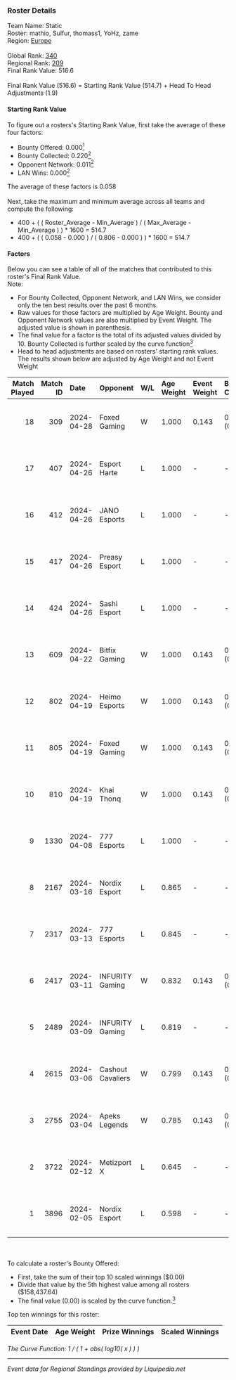 ### Roster Details<br />
Team Name: Static<br />
Roster: mathio, Sulfur, thomass1, YoHz, zame<br />
Region: [Europe]( ../standings_europe.md)<br />
<br />
Global Rank: [340](../standings_global.md)<br />
Regional Rank: [209]( ../standings_europe.md)<br />
Final Rank Value:  516.6<br />
<br />
Final Rank Value (516.6) = Starting Rank Value (514.7) + Head To Head Adjustments (1.9)<br />

#### Starting Rank Value<br />
To figure out a rosters's Starting Rank Value, first take the average of these four factors:<br />
- Bounty Offered: 0.000[<sup>1</sup>](#table2)
- Bounty Collected: 0.220[<sup>2</sup>](#table1)
- Opponent Network: 0.011[<sup>2</sup>](#table1)
- LAN Wins: 0.000[<sup>2</sup>](#table1)

The average of these factors is 0.058<br />
<br />
Next, take the maximum and minimum average across all teams and compute the following:<br />
- 400 + ( ( Roster_Average - Min_Average ) / ( Max_Average - Min_Average ) ) * 1600 = 514.7
- 400 + ( ( 0.058 - 0.000 ) / ( 0.806 - 0.000 ) ) * 1600 = 514.7


#### Factors<br />
Below you can see a table of all of the matches that contributed to this roster's Final Rank Value.<br />
Note:<br />

- For Bounty Collected, Opponent Network, and LAN Wins, we consider only the ten best results over the past 6 months.
- Raw values for those factors are multiplied by Age Weight. Bounty and Opponent Network values are also multiplied by Event Weight. The adjusted value is shown in parenthesis.
- The final value for a factor is the total of its adjusted values divided by 10. Bounty Collected is further scaled by the curve function[<sup>3</sup>](#curveFunction)
- Head to head adjustments are based on rosters' starting rank values. The results shown below are adjusted by Age Weight and not Event Weight
<span id="table1"></span><br />


| Match Played | Match ID | Date       | Opponent          | W/L | Age Weight | Event Weight | Bounty Collected | Opponent Network | LAN Wins      | H2H Adj. | Roster                                     |
| -: | -: | :- | :- | :- | :- | :- | :- | :- | :- | -: | :- |
|           18 |      309 | 2024-04-28 | Foxed Gaming      | W   | 1.000      | 0.143        | 0.000 (0.000)    | 0.114 (0.016)    | false (0.000) |     9.77 | mathio, Sulfur, thomass1, YoHz, zame       |
|           17 |      407 | 2024-04-26 | Esport Harte      | L   | 1.000      | -            | -                | -                | -             |   -13.12 | berzerk, mathio, thomass1, YoHz, zame      |
|           16 |      412 | 2024-04-26 | JANO Esports      | L   | 1.000      | -            | -                | -                | -             |    -7.21 | berzerk, mathio, thomass1, YoHz, zame      |
|           15 |      417 | 2024-04-26 | Preasy Esport     | L   | 1.000      | -            | -                | -                | -             |    -8.77 | berzerk, mathio, thomass1, YoHz, zame      |
|           14 |      424 | 2024-04-26 | Sashi Esport      | L   | 1.000      | -            | -                | -                | -             |    -0.58 | berzerk, mathio, thomass1, YoHz, zame      |
|           13 |      609 | 2024-04-22 | Bitfix Gaming     | W   | 1.000      | 0.143        | 0.000 (0.000)    | 0.031 (0.004)    | false (0.000) |     8.40 | mathio, Sulfur, thomass1, YoHz, zame       |
|           12 |      802 | 2024-04-19 | Heimo Esports     | W   | 1.000      | 0.143        | 0.020 (0.003)    | 0.229 (0.033)    | false (0.000) |    25.02 | berzerk, mathio, thomass1, YoHz, zame      |
|           11 |      805 | 2024-04-19 | Foxed Gaming      | W   | 1.000      | 0.143        | 0.000 (0.000)    | 0.114 (0.016)    | false (0.000) |    10.07 | berzerk, mathio, thomass1, YoHz, zame      |
|           10 |      810 | 2024-04-19 | Khai Thonq        | W   | 1.000      | 0.143        | 0.000 (0.000)    | 0.000 (0.000)    | false (0.000) |    11.73 | berzerk, mathio, thomass1, YoHz, zame      |
|            9 |     1330 | 2024-04-08 | 777 Esports       | L   | 1.000      | -            | -                | -                | -             |    -4.92 | mathio, Sulfur, thomass1, YoHz, zame       |
|            8 |     2167 | 2024-03-16 | Nordix Esport     | L   | 0.865      | -            | -                | -                | -             |   -15.05 | forb1dden, mathio, Sulfur, thomass1, Zypno |
|            7 |     2317 | 2024-03-13 | 777 Esports       | L   | 0.845      | -            | -                | -                | -             |    -5.16 | forb1dden, mathio, Sulfur, thomass1, Zypno |
|            6 |     2417 | 2024-03-11 | INFURITY Gaming   | W   | 0.832      | 0.143        | 0.000 (0.000)    | 0.274 (0.033)    | false (0.000) |    10.56 | mathio, rinji2k, Sulfur, thomass1, zame    |
|            5 |     2489 | 2024-03-09 | INFURITY Gaming   | L   | 0.819      | -            | -                | -                | -             |   -15.73 | forb1dden, mathio, Sulfur, thomass1, Zypno |
|            4 |     2615 | 2024-03-06 | Cashout Cavaliers | W   | 0.799      | 0.143        | 0.000 (0.000)    | 0.000 (0.000)    | false (0.000) |     8.83 | forb1dden, mathio, Sulfur, thomass1, Zypno |
|            3 |     2755 | 2024-03-04 | Apeks Legends     | W   | 0.785      | 0.143        | 0.000 (0.000)    | 0.058 (0.006)    | false (0.000) |     9.03 | mathio, Sulfur, thomass1, YoHz, zame       |
|            2 |     3722 | 2024-02-12 | Metizport X       | L   | 0.645      | -            | -                | -                | -             |    -8.99 | mathio, Sulfur, thomass1, YoHz, zame       |
|            1 |     3896 | 2024-02-05 | Nordix Esport     | L   | 0.598      | -            | -                | -                | -             |   -12.03 | mathio, Sulfur, thomass1, YoHz, zame       |

<br />
<span id="table2"></span><br />
To calculate a roster's Bounty Offered:<br />

- First, take the sum of their top 10 scaled winnings ($0.00)
- Divide that value by the 5th highest value among all rosters ($158,437.64)
- The final value (0.00) is scaled by the curve function.[<sup>3</sup>](#curveFunction)

Top ten winnings for this roster:<br />

| Event Date | Age Weight | Prize Winnings | Scaled Winnings |
| :- | -: | :- | :- |


<span id="curveFunction"></span>_The Curve Function: 1 / ( 1 + abs( log10( x ) ) )_<br />

---
_Event data for Regional Standings provided by Liquipedia.net_<br />
